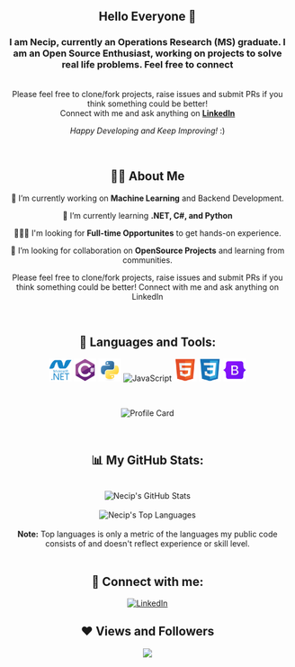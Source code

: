 <div align="center">
<h2> Hello Everyone 👋 </h2>
</div>

<p align="center"> 

<h3 align="center"><b>  I am Necip, currently an Operations Research (MS) graduate. I am an Open Source Enthusiast, working on projects to solve real life problems. Feel free to connect </b></h3>

<div align="center">

<br>
Please feel free to clone/fork projects, raise issues and submit PRs if you think something could be better! <br>
Connect with me and ask anything on <a href="https://www.linkedin.com/in/necip-d-5283aa292/"><b>LinkedIn</b></a> 

<i>Happy Developing and Keep Improving!</i> :)

<br/>

## 🙋‍♂️ About Me

🔭 I’m currently working on **Machine Learning** and Backend Development.
    
🌱 I’m currently learning **.NET, C#, and Python** 
 
 👩🏻‍🎓 I'm looking for **Full-time Opportunites** to get hands-on experience.

👯 I’m looking for collaboration on **OpenSource Projects** and learning from communities.

Please feel free to clone/fork projects, raise issues and submit PRs if you think something could be better!
Connect with me and ask anything on LinkedIn

<br/>

## 🚀 Languages and Tools:

<p align="center">
  <img src="https://github.com/devicons/devicon/blob/v2.16.0/icons/dot-net/dot-net-plain-wordmark.svg" height="40" width="40" alt=".NET"/>
  <img src="https://github.com/devicons/devicon/blob/v2.16.0/icons/csharp/csharp-original.svg" height="40" width="40" alt="C#"/>
  <img src="https://github.com/devicons/devicon/blob/v2.16.0/icons/python/python-original.svg" height="40" width="40" alt="Python"/>
  <img src="https://cdn.jsdelivr.net/gh/devicons/devicon/icons/javascript/javascript-original.svg" height="40" width="40" alt="JavaScript"/>
  <img src="https://github.com/devicons/devicon/blob/v2.16.0/icons/html5/html5-original.svg" height="40" width="40" alt="HTML"/>
  <img src="https://github.com/devicons/devicon/blob/v2.16.0/icons/css3/css3-original.svg" height="40" width="40" alt="CSS"/>
  <img src="https://github.com/devicons/devicon/blob/v2.16.0/icons/bootstrap/bootstrap-original.svg" height="40" width="40" alt="Bootstrap"/>
</p>

<br/>

![Profile Card](https://github-profile-summary-cards.vercel.app/api/cards/profile-details?username=airnec&theme=nord_dark)

<br/>

## 📊 My GitHub Stats:

  <br/>
  
  <img src="https://github-readme-stats.vercel.app/api?username=airnec&show_icons=true&theme=tokyonight" alt="Necip's GitHub Stats"/>
  <br/>
  <br/>
  <img src="https://github-readme-stats.vercel.app/api/top-langs/?username=airnec&layout=compact&theme=tokyonight" alt="Necip's Top Languages"/>

  <br/>
  <br/>
  <b>Note:</b> Top languages is only a metric of the languages my public code consists of and doesn't reflect experience or skill level.

<br/>
<br/>


## 🤝 Connect with me:
<p align="left">
  
[![LinkedIn](https://img.shields.io/badge/-Necip-blue?style=flat-square&logo=Linkedin&logoColor=white&link=https://www.linkedin.com/in/necip-d-5283aa292/)](https://www.linkedin.com/in/necip-d-5283aa292/)

</p>

## ❤ Views and Followers
<a href="https://github.com/vedantpople4/github-profile-views-counter">
    <img src="https://komarev.com/ghpvc/?username=airnec">
</a>

</div>

